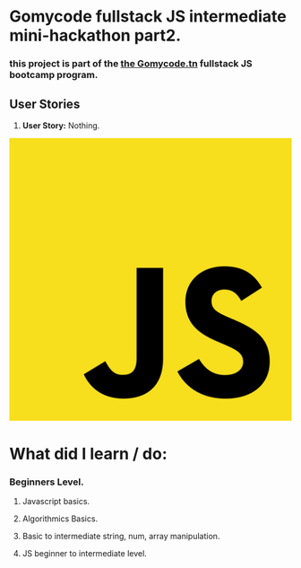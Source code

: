 # Gomycode fullstack JS intermediate mini-hackathon part2.

### this project is part of the [the Gomycode.tn](https://gomycode.tn) fullstack JS bootcamp program.

## User Stories

1. <strong>User Story:</strong> Nothing.

<p align="center">
    <img src="js_logo.png" alt="project image" title="project image">
</p>

# What did I learn / do:

### Beginners Level.

1. Javascript basics.

2. Algorithmics Basics.

3. Basic to intermediate string, num, array manipulation.

4. JS beginner to intermediate level.